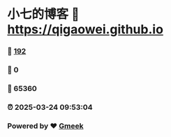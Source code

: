# 小七的博客 :link: https://qigaowei.github.io 
### :page_facing_up: [192](https://qigaowei.github.io/tag.html) 
### :speech_balloon: 0 
### :hibiscus: 65360 
### :alarm_clock: 2025-03-24 09:53:04 
### Powered by :heart: [Gmeek](https://github.com/Meekdai/Gmeek)
